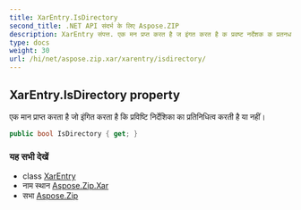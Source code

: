 ```yaml
---
title: XarEntry.IsDirectory
second_title: .NET API संदर्भ के लिए Aspose.ZIP
description: XarEntry संपत्त. एक मन प्रप्त करत है ज इंगत करत है क प्रवष्ट नर्देशक क प्रतनधत्व करत है य नहं
type: docs
weight: 30
url: /hi/net/aspose.zip.xar/xarentry/isdirectory/
---
```

## XarEntry.IsDirectory property

एक मान प्राप्त करता है जो इंगित करता है कि प्रविष्टि निर्देशिका का प्रतिनिधित्व करती है या नहीं।

```csharp
public bool IsDirectory { get; }
```

### यह सभी देखें

* class [XarEntry](../)
* नाम स्थान [Aspose.Zip.Xar](../../xarentry/)
* सभा [Aspose.Zip](../../../)



